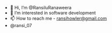 - 👋 Hi, I’m @RansiluRanaweera
- 👀 I’m interested in software development
- 📫 How to reach me - ransihowler@gmail.com
- @ransi_07

<!---
RansiluRanaweera/RansiluRanaweera is a ✨ special ✨ repository because its `README.md` (this file) appears on your GitHub profile.
You can click the Preview link to take a look at your changes.
--->
